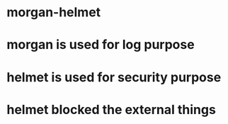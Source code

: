 # morgan-helmet

# morgan is used for log purpose

# helmet is used for security purpose

# helmet blocked the external things
